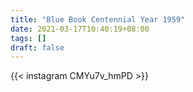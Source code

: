 ```yaml
---
title: "Blue Book Centennial Year 1959"
date: 2021-03-17T10:40:19+08:00
tags: []
draft: false
---
```

{{< instagram CMYu7v_hmPD >}}
